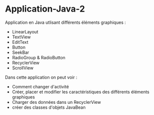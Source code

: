 # Application-Java-2

Application en Java utlisant différents éléments graphiques : 
- LinearLayout
- TextView
- EditText
- Button
- SeekBar
- RadioGroup & RadioButton
- RecyclerView
- ScrollView

Dans cette application on peut voir :
- Comment changer d'activité
- Créer, placer et modifier les caractéristiques des différents éléments graphiques
- Charger des données dans un RecyclerView
- créer des classes d'objets JavaBean
